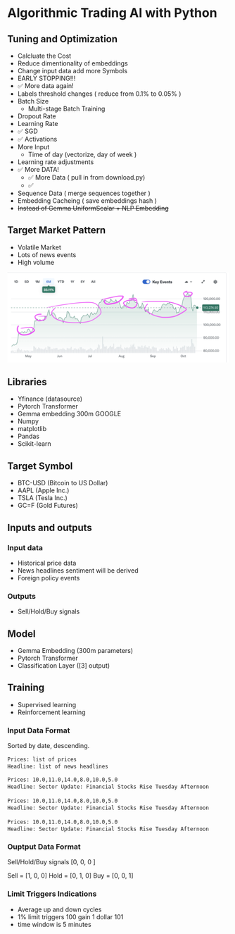 # Algorithmic Trading AI with Python

## Tuning and Optimization
 - Calcluate the Cost
 - Reduce dimentionality of embeddings
 - Change input data add more Symbols
 - EARLY STOPPING!!!
 - ✅ More data again!
 - Labels threshold changes ( reduce from 0.1% to 0.05% )
 - Batch Size
     - Multi-stage Batch Training
 - Dropout Rate
 - Learning Rate
 - ✅ SGD
 - ✅ Activations
 - More Input
    - Time of day (vectorize, day of week )
 - Learning rate adjustments
 - ✅ More DATA!
     - ✅ More Data ( pull in from download.py)
     - ✅
 - Sequence Data ( merge sequences together )
 - Embedding Cacheing ( save embeddings hash )
 - ~~Instead of Gemma UniformScalar + NLP Embedding~~

## Target Market Pattern
 - Volatile Market
 - Lots of news events 
 - High volume

![Volatile Market](target-profit.png)

## Libraries
 - Yfinance (datasource)
 - Pytorch Transformer 
 - Gemma embedding 300m GOOGLE 
 - Numpy
 - matplotlib
 - Pandas
 - Scikit-learn

## Target Symbol
 - BTC-USD (Bitcoin to US Dollar)
 - AAPL (Apple Inc.)
 - TSLA (Tesla Inc.)
 - GC=F (Gold Futures)

## Inputs and outputs

### Input data
 - Historical price data 
 - News headlines sentiment will be derived
 - Foreign policy events

### Outputs
 - Sell/Hold/Buy signals

## Model
 - Gemma Embedding (300m parameters)
 - Pytorch Transformer
 - Classification Layer ([3] output)

## Training
 - Supervised learning
 - Reinforcement learning

### Input Data Format 

Sorted by date, descending.

```
Prices: list of prices
Headline: list of news headlines
```

```
Prices: 10.0,11.0,14.0,8.0,10.0,5.0
Headline: Sector Update: Financial Stocks Rise Tuesday Afternoon

Prices: 10.0,11.0,14.0,8.0,10.0,5.0
Headline: Sector Update: Financial Stocks Rise Tuesday Afternoon

Prices: 10.0,11.0,14.0,8.0,10.0,5.0
Headline: Sector Update: Financial Stocks Rise Tuesday Afternoon
```
### Ouptput Data Format
Sell/Hold/Buy signals
[0,   0,   0 ]

Sell = [1, 0, 0]
Hold = [0, 1, 0]
Buy  = [0, 0, 1]

### Limit Triggers Indications
- Average up and down cycles
- 1% limit triggers 100 gain 1 dollar 101
- time window is 5 minutes

